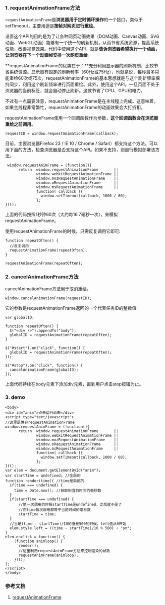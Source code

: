 ### 1. requestAnimationFrame方法
`requestAnimationFrame`是**浏览器用于定时循环操作**的一个接口，类似于setTimeout，主要用途是**按帧对网页进行重绘**。

设置这个API的目的是为了让各种网页动画效果（DOM动画、Canvas动画、SVG动画、WebGL动画）能够有一个统一的刷新机制，从而节省系统资源，提高系统性能，改善视觉效果。代码中使用这个API，就是**告诉浏览器希望执行一个动画，让浏览器在下一个动画帧安排一次网页重绘**。

**requestAnimationFrame的优势在于：**充分利用显示器的刷新机制，比较节省系统资源。显示器有固定的刷新频率（60Hz或75Hz），也就是说，每秒最多只能重绘60次或75次，requestAnimationFrame的基本思想就是与这个刷新频率保持同步，利用这个刷新频率进行页面重绘。此外，使用这个API，一旦页面不处于浏览器的当前标签，就会自动停止刷新。这就节省了CPU、GPU和电力。

不过有一点需要注意，requestAnimationFrame是在主线程上完成。这意味着，如果主线程非常繁忙，requestAnimationFrame的动画效果会大打折扣。

requestAnimationFrame使用一个回调函数作为参数，**这个回调函数会在浏览器重绘之前调用**。

```
requestID = window.requestAnimationFrame(callback); 
```
目前，主要浏览器Firefox 23 / IE 10 / Chrome / Safari）都支持这个方法。可以用下面的方法，检查浏览器是否支持这个API。如果不支持，则自行模拟部署该方法。

```
 window.requestAnimFrame = (function(){
      return  window.requestAnimationFrame       || 
              window.webkitRequestAnimationFrame || 
              window.mozRequestAnimationFrame    || 
              window.oRequestAnimationFrame      || 
              window.msRequestAnimationFrame     || 
              function( callback ){
                window.setTimeout(callback, 1000 / 60);
              };
})();
```
上面的代码按照1秒钟60次（大约每16.7毫秒一次），来模拟requestAnimationFrame。

使用requestAnimationFrame的时候，只需反复调用它即可:

```
function repeatOften() {
  //反复调用
  requestAnimationFrame(repeatOften);
}

requestAnimationFrame(repeatOften);
```
### 2. cancelAnimationFrame方法
cancelAnimationFrame方法用于取消重绘。

```
window.cancelAnimationFrame(requestID);
```
它的参数是requestAnimationFrame返回的一个代表任务ID的整数值:

```
var globalID;

function repeatOften() {
  $("<div />").appendTo("body");
  globalID = requestAnimationFrame(repeatOften);
}

$("#start").on("click", function() {
  globalID = requestAnimationFrame(repeatOften);
});

$("#stop").on("click", function() {
  cancelAnimationFrame(globalID);
});
```
上面代码持续在body元素下添加div元素，直到用户点击stop按钮为止。

### 3. demo
```
<body>
<div id="anim">点击运行动画</div>
<script type="text/javascript">
//这里是兼容requestAnimationFrame
window.requestAnimFrame = (function(){
      return  window.requestAnimationFrame       ||
              window.webkitRequestAnimationFrame ||
              window.mozRequestAnimationFrame    ||
              window.oRequestAnimationFrame      ||
              window.msRequestAnimationFrame     ||
              function( callback ){
                window.setTimeout(callback, 1000 / 60);
              };
})();
var elem = document.getElementById("anim");
var startTime = undefined; //全局的
function render(time){ //time是局部的
  if(time === undefined) {
    time = Date.now(); //获取到当前时间的毫秒数
  }
  if(startTime === undefined) {
      //第一次调用的时候startTime是undefined，之后就不是了
      //而time每次调用都等于当前时间的毫秒数
      startTime = time;
  }
  //当是(time - startTime)/10的值是500的时候，left值从0开始
  elem.style.left = ((time - startTime)/10 % 500) + "px";
}
elem.onclick = function() {
    (function animloop() {
      render();
      //这里利用requestAnimFrame方法来控制渲染的帧数
      requestAnimFrame(animloop);
    })();
};
</script>
</body>
```
### 参考文档
1. [requestAnimationFrame](http://javascript.ruanyifeng.com/htmlapi/requestanimationframe.html)
